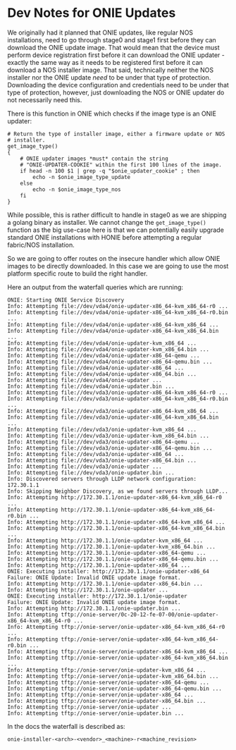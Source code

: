 # Dev Notes for ONIE Updates

We originally had it planned that ONIE updates, like regular NOS installations, need to go through stage0 and stage1 first before they can download the ONIE update image.
That would mean that the device must perform device registration first before it can download the ONIE updater - exactly the same way as it needs to be registered first before it can download a NOS installer image.
That said, technically neither the NOS installer nor the ONIE update *need* to be under that type of protection.
Downloading the device configuration and credentials need to be under that type of protection, however, just downloading the NOS or ONIE updater do not necessarily need this.

There is this function in ONIE which checks if the image type is an ONIE updater:

```shell
# Return the type of installer image, either a firmware update or NOS
# installer.
get_image_type()
{
    # ONIE updater images *must* contain the string
    # "ONIE-UPDATER-COOKIE" within the first 100 lines of the image.
    if head -n 100 $1 | grep -q "$onie_updater_cookie" ; then
        echo -n $onie_image_type_update
    else
        echo -n $onie_image_type_nos
    fi
}
```

While possible, this is rather difficult to handle in stage0 as we are shipping a golang binary as installer.
We cannot change the `get_image_type()` function as the big use-case here is that we can potentially easily upgrade standard ONIE installations with HONIE before attempting a regular fabric/NOS installation.

So we are going to offer routes on the insecure handler which allow ONIE images to be directly downloaded.
In this case we are going to use the most platform specific route to build the right handler.

Here an output from the waterfall queries which are running:

```log
ONIE: Starting ONIE Service Discovery
Info: Attempting file://dev/vda4/onie-updater-x86_64-kvm_x86_64-r0 ...
Info: Attempting file://dev/vda4/onie-updater-x86_64-kvm_x86_64-r0.bin ...
Info: Attempting file://dev/vda4/onie-updater-x86_64-kvm_x86_64 ...
Info: Attempting file://dev/vda4/onie-updater-x86_64-kvm_x86_64.bin ...
Info: Attempting file://dev/vda4/onie-updater-kvm_x86_64 ...
Info: Attempting file://dev/vda4/onie-updater-kvm_x86_64.bin ...
Info: Attempting file://dev/vda4/onie-updater-x86_64-qemu ...
Info: Attempting file://dev/vda4/onie-updater-x86_64-qemu.bin ...
Info: Attempting file://dev/vda4/onie-updater-x86_64 ...
Info: Attempting file://dev/vda4/onie-updater-x86_64.bin ...
Info: Attempting file://dev/vda4/onie-updater ...
Info: Attempting file://dev/vda4/onie-updater.bin ...
Info: Attempting file://dev/vda3/onie-updater-x86_64-kvm_x86_64-r0 ...
Info: Attempting file://dev/vda3/onie-updater-x86_64-kvm_x86_64-r0.bin ...
Info: Attempting file://dev/vda3/onie-updater-x86_64-kvm_x86_64 ...
Info: Attempting file://dev/vda3/onie-updater-x86_64-kvm_x86_64.bin ...
Info: Attempting file://dev/vda3/onie-updater-kvm_x86_64 ...
Info: Attempting file://dev/vda3/onie-updater-kvm_x86_64.bin ...
Info: Attempting file://dev/vda3/onie-updater-x86_64-qemu ...
Info: Attempting file://dev/vda3/onie-updater-x86_64-qemu.bin ...
Info: Attempting file://dev/vda3/onie-updater-x86_64 ...
Info: Attempting file://dev/vda3/onie-updater-x86_64.bin ...
Info: Attempting file://dev/vda3/onie-updater ...
Info: Attempting file://dev/vda3/onie-updater.bin ...
Info: Discovered servers through LLDP network configuration: 172.30.1.1
Info: Skipping Neighbor Discovery, as we found servers through LLDP...
Info: Attempting http://172.30.1.1/onie-updater-x86_64-kvm_x86_64-r0 ...
Info: Attempting http://172.30.1.1/onie-updater-x86_64-kvm_x86_64-r0.bin ...
Info: Attempting http://172.30.1.1/onie-updater-x86_64-kvm_x86_64 ...
Info: Attempting http://172.30.1.1/onie-updater-x86_64-kvm_x86_64.bin ...
Info: Attempting http://172.30.1.1/onie-updater-kvm_x86_64 ...
Info: Attempting http://172.30.1.1/onie-updater-kvm_x86_64.bin ...
Info: Attempting http://172.30.1.1/onie-updater-x86_64-qemu ...
Info: Attempting http://172.30.1.1/onie-updater-x86_64-qemu.bin ...
Info: Attempting http://172.30.1.1/onie-updater-x86_64 ...
ONIE: Executing installer: http://172.30.1.1/onie-updater-x86_64
Failure: ONIE Update: Invalid ONIE update image format.
Info: Attempting http://172.30.1.1/onie-updater-x86_64.bin ...
Info: Attempting http://172.30.1.1/onie-updater ...
ONIE: Executing installer: http://172.30.1.1/onie-updater
Failure: ONIE Update: Invalid ONIE update image format.
Info: Attempting http://172.30.1.1/onie-updater.bin ...
Info: Attempting tftp://onie-server/0c-20-12-fe-07-00/onie-updater-x86_64-kvm_x86_64-r0 ...
Info: Attempting tftp://onie-server/onie-updater-x86_64-kvm_x86_64-r0 ...
Info: Attempting tftp://onie-server/onie-updater-x86_64-kvm_x86_64-r0.bin ...
Info: Attempting tftp://onie-server/onie-updater-x86_64-kvm_x86_64 ...
Info: Attempting tftp://onie-server/onie-updater-x86_64-kvm_x86_64.bin ...
Info: Attempting tftp://onie-server/onie-updater-kvm_x86_64 ...
Info: Attempting tftp://onie-server/onie-updater-kvm_x86_64.bin ...
Info: Attempting tftp://onie-server/onie-updater-x86_64-qemu ...
Info: Attempting tftp://onie-server/onie-updater-x86_64-qemu.bin ...
Info: Attempting tftp://onie-server/onie-updater-x86_64 ...
Info: Attempting tftp://onie-server/onie-updater-x86_64.bin ...
Info: Attempting tftp://onie-server/onie-updater ...
Info: Attempting tftp://onie-server/onie-updater.bin ...
```

In the docs the waterfall is described as:

```text
onie-installer-<arch>-<vendor>_<machine>-r<machine_revision>
```
